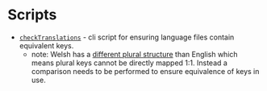 # Scripts

- [`checkTranslations`](./checkTranslations.js) - cli script for ensuring language files contain equivalent keys.
  - note: Welsh has a [different plural structure](https://en.wikipedia.org/wiki/Welsh_numerals) than English which means plural keys cannot be directly mapped 1:1. Instead a comparison needs to be performed to ensure equivalence of keys in use.

